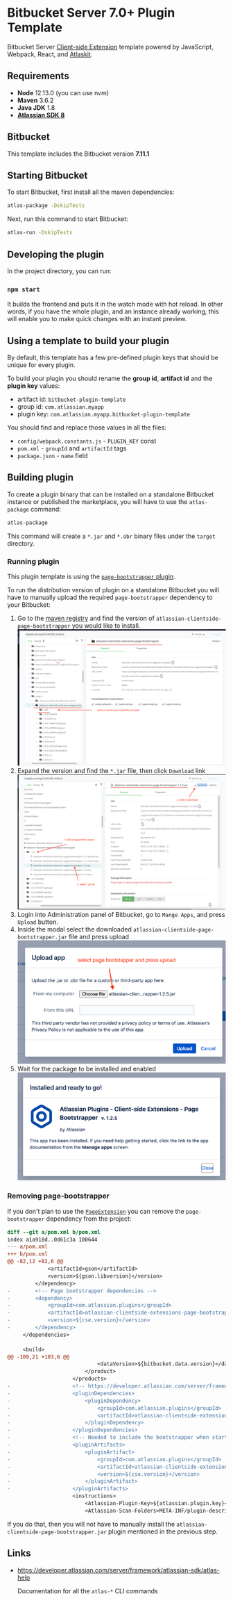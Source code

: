 # Bitbucket Server 7.0+ Plugin Template

Bitbucket Server [Client-side Extension](https://developer.atlassian.com/server/framework/clientside-extensions/) template powered by JavaScript, Webpack, React, and [Atlaskit](https://atlaskit.atlassian.com/).

## Requirements
 - **Node** 12.13.0 (you can use nvm)
 - **Maven** 3.6.2
 - **Java JDK** 1.8
 - [**Atlassian SDK 8**](https://developer.atlassian.com/server/framework/atlassian-sdk/downloads/)

## Bitbucket

This template includes the  Bitbucket version **7.11.1**

## Starting Bitbucket

To start Bitbucket, first install all the maven dependencies:

```sh
atlas-package -DskipTests
```

Next, run this command to start Bitbucket:

```sh
atlas-run -DskipTests
```

## Developing the plugin

In the project directory, you can run:

### `npm start`

It builds the frontend and puts it in the watch mode with hot reload.
In other words, if you have the whole plugin, and an instance already working,
this will enable you to make quick changes with an instant preview.

## Using a template to build your plugin

By default, this template has a few pre-defined plugin keys that should be unique for every plugin.
 
To build your plugin you should rename the **group id**, **artifact id** and the **plugin key** values:

 - artifact id: `bitbucket-plugin-template`
 - group id: `com.atlassian.myapp`   
 - plugin key: `com.atlassian.myapp.bitbucket-plugin-template`
 
You should find and replace those values in all the files:

 - `config/webpack.constants.js` - `PLUGIN_KEY` const
 - `pom.xml` - `groupId` and `artifactId` tags
 - `package.json` - `name` field

## Building plugin

To create a plugin binary that can be installed on a standalone Bitbucket instance or published the marketplace,
you will have to use the `atlas-package` command:

```sh
atlas-package
```

This command will create a `*.jar` and `*.obr` binary files under the `target` directory.

### Running plugin

This plugin template is using the [`page-bootstrapper` plugin](https://developer.atlassian.com/server/framework/clientside-extensions/guides/how-to/setup-page-bootstrapper/).

To run the distribution version of plugin on a standalone Bitbucket you will have to manually upload the required `page-bootstrapper` dependency to your Bitbucket:

1. Go to the [maven registry](https://packages.atlassian.com/ui/repos/tree/General/maven-central-local%2Fcom%2Fatlassian%2Fplugins%2Fatlassian-clientside-extensions-page-bootstrapper)
   and find the version of `atlassian-clientside-page-bootstrapper` you would like to install.
   ![image](guides/page-bootstrapper-packages.png)
3. Expand the version and find the `*.jar` file, then click `Download` link
   ![image](guides/page-bootstrapper-download.png)
4. Login into Administration panel of Bitbucket, go to `Mange Apps`, and press `Upload` button.
5. Inside the modal select the downloaded `atlassian-clientside-page-bootstrapper.jar` file and press upload
   ![image](guides/page-bootstrapper-upload.png)
6. Wait for the package to be installed and enabled
   ![image](guides/page-bootstrapper-installed.png)
   
### Removing page-bootstrapper

If you don't plan to use the [`PageExtension`](https://developer.atlassian.com/server/framework/clientside-extensions/reference/api/extension-factories/page/) you can remove the `page-bootstrapper` dependency from the project:

```patch
diff --git a/pom.xml b/pom.xml
index a1a918d..0d61c3a 100644
--- a/pom.xml
+++ b/pom.xml
@@ -82,12 +82,6 @@
             <artifactId>gson</artifactId>
             <version>${gson.libversion}</version>
         </dependency>
-        <!-- Page bootstrapper dependencies -->
-        <dependency>
-            <groupId>com.atlassian.plugins</groupId>
-            <artifactId>atlassian-clientside-extensions-page-bootstrapper</artifactId>
-            <version>${cse.version}</version>
-        </dependency>
     </dependencies>
 
     <build>
@@ -109,21 +103,6 @@
                             <dataVersion>${bitbucket.data.version}</dataVersion>
                         </product>
                     </products>
-                    <!-- https://developer.atlassian.com/server/framework/atlassian-sdk/bundling-extra-dependencies-in-an-obr/ -->
-                    <pluginDependencies>
-                        <pluginDependency>
-                            <groupId>com.atlassian.plugins</groupId>
-                            <artifactId>atlassian-clientside-extensions-page-bootstrapper</artifactId>
-                        </pluginDependency>
-                    </pluginDependencies>
-                    <!-- Needed to include the bootstrapper when starting the project with AMPS -->
-                    <pluginArtifacts>
-                        <pluginArtifact>
-                            <groupId>com.atlassian.plugins</groupId>
-                            <artifactId>atlassian-clientside-extensions-page-bootstrapper</artifactId>
-                            <version>${cse.version}</version>
-                        </pluginArtifact>
-                    </pluginArtifacts>
                     <instructions>
                         <Atlassian-Plugin-Key>${atlassian.plugin.key}</Atlassian-Plugin-Key>
                         <Atlassian-Scan-Folders>META-INF/plugin-descriptors</Atlassian-Scan-Folders>
```

If you do that, then you will not have to manually install the `atlassian-clientside-page-bootstrapper.jar` plugin mentioned in the previous step. 

## Links

 - https://developer.atlassian.com/server/framework/atlassian-sdk/atlas-help
   
   Documentation for all the `atlas-*` CLI commands
